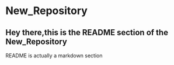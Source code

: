 # New_Repository
## Hey there,this is the README section of the New_Repository
README is actually a markdown section
